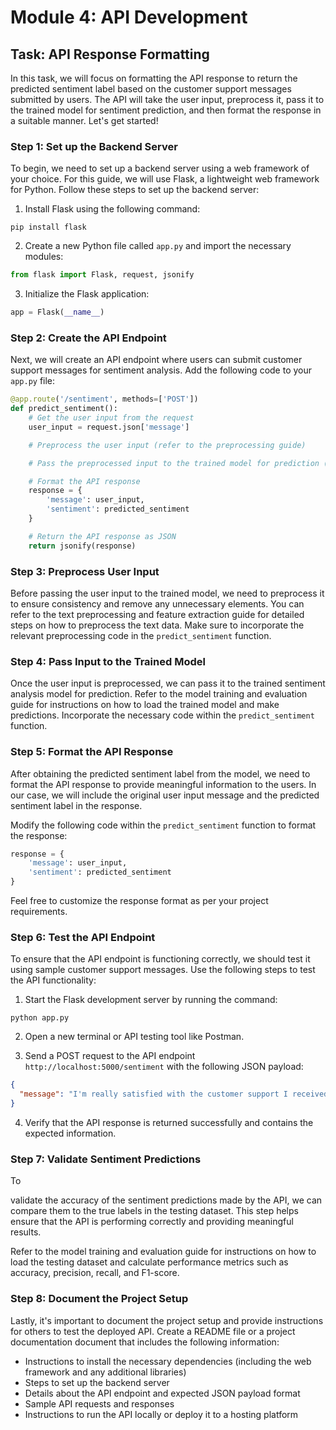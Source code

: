 # Module 4: API Development

## Task: API Response Formatting

In this task, we will focus on formatting the API response to return the predicted sentiment label based on the customer support messages submitted by users. The API will take the user input, preprocess it, pass it to the trained model for sentiment prediction, and then format the response in a suitable manner. Let's get started!

### Step 1: Set up the Backend Server

To begin, we need to set up a backend server using a web framework of your choice. For this guide, we will use Flask, a lightweight web framework for Python. Follow these steps to set up the backend server:

1. Install Flask using the following command:
```shell
pip install flask
```

2. Create a new Python file called `app.py` and import the necessary modules:
```python
from flask import Flask, request, jsonify
```

3. Initialize the Flask application:
```python
app = Flask(__name__)
```

### Step 2: Create the API Endpoint

Next, we will create an API endpoint where users can submit customer support messages for sentiment analysis. Add the following code to your `app.py` file:

```python
@app.route('/sentiment', methods=['POST'])
def predict_sentiment():
    # Get the user input from the request
    user_input = request.json['message']

    # Preprocess the user input (refer to the preprocessing guide)

    # Pass the preprocessed input to the trained model for prediction (refer to the model training guide)

    # Format the API response
    response = {
        'message': user_input,
        'sentiment': predicted_sentiment
    }

    # Return the API response as JSON
    return jsonify(response)
```

### Step 3: Preprocess User Input

Before passing the user input to the trained model, we need to preprocess it to ensure consistency and remove any unnecessary elements. You can refer to the text preprocessing and feature extraction guide for detailed steps on how to preprocess the text data. Make sure to incorporate the relevant preprocessing code in the `predict_sentiment` function.

### Step 4: Pass Input to the Trained Model

Once the user input is preprocessed, we can pass it to the trained sentiment analysis model for prediction. Refer to the model training and evaluation guide for instructions on how to load the trained model and make predictions. Incorporate the necessary code within the `predict_sentiment` function.

### Step 5: Format the API Response

After obtaining the predicted sentiment label from the model, we need to format the API response to provide meaningful information to the users. In our case, we will include the original user input message and the predicted sentiment label in the response.

Modify the following code within the `predict_sentiment` function to format the response:

```python
response = {
    'message': user_input,
    'sentiment': predicted_sentiment
}
```

Feel free to customize the response format as per your project requirements.

### Step 6: Test the API Endpoint

To ensure that the API endpoint is functioning correctly, we should test it using sample customer support messages. Use the following steps to test the API functionality:

1. Start the Flask development server by running the command:
```shell
python app.py
```

2. Open a new terminal or API testing tool like Postman.

3. Send a POST request to the API endpoint `http://localhost:5000/sentiment` with the following JSON payload:
```json
{
  "message": "I'm really satisfied with the customer support I received!"
}
```

4. Verify that the API response is returned successfully and contains the expected information.

### Step 7: Validate Sentiment Predictions

To

 validate the accuracy of the sentiment predictions made by the API, we can compare them to the true labels in the testing dataset. This step helps ensure that the API is performing correctly and providing meaningful results.

Refer to the model training and evaluation guide for instructions on how to load the testing dataset and calculate performance metrics such as accuracy, precision, recall, and F1-score.

### Step 8: Document the Project Setup

Lastly, it's important to document the project setup and provide instructions for others to test the deployed API. Create a README file or a project documentation document that includes the following information:

- Instructions to install the necessary dependencies (including the web framework and any additional libraries)
- Steps to set up the backend server
- Details about the API endpoint and expected JSON payload format
- Sample API requests and responses
- Instructions to run the API locally or deploy it to a hosting platform
